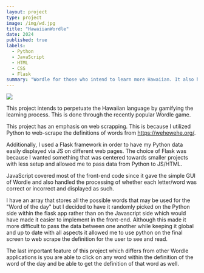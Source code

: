 ```yaml
---
layout: project
type: project
image: /img/wd.jpg
title: "HawaiianWordle"
date: 2024
published: true
labels:
  - Python
  - JavaScript
  - HTML
  - CSS
  - Flask
summary: "Wordle for those who intend to learn more Hawaiian. It also has my own additions to it that doesn't make it identical to NYT's infamous wordle.."
---
```


<img class="img-fluid" src="../img/wd.jpg">

This project intends to perpetuate the Hawaiian language by gamifying the learning process. This is done through the recently popular Wordle game. 

This project has an emphasis on web scrapping. This is because I utilized Python to web-scrape the definitions of words from https://wehewehe.org/. 

Additionally, I used a Flask framework in order to have my Python data easily displayed via JS on different web pages. The choice of Flask was because I wanted something that was centered towards smaller projects with less setup and allowed me to pass data from Python to JS/HTML. 

JavaScript covered most of the front-end code since it gave the simple GUI of Wordle and also handled the processing of whether each letter/word was correct or incorrect and displayed as such. 

I have an array that stores all the possible words that may be used for the "Word of the day" but I decided to have it randomly picked on the Python side within the flask app rather than on the Javascript side which would have made it easier to implement in the front-end. Although this made it more difficult to pass the data between one another while keeping it global and up to date with all aspects it allowed me to use python on the final screen to web scrape the definition for the user to see and read. 

The last important feature of this project which differs from other Wordle applications is you are able to click on any word within the definition of the word of the day and be able to get the definition of that word as well. 
